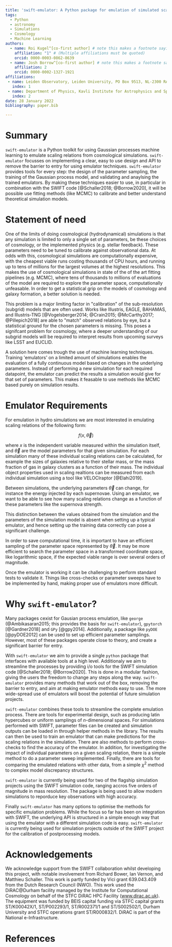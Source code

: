 ```yaml
---
title: 'swift-emulator: A Python package for emulation of simulated scaling relations'
tags:
  - Python
  - astronomy
  - Simulations
  - Cosmology
  - Machine Learning
authors:
  - name: Roi Kugel^[co-first author] # note this makes a footnote saying 'co-first author'
    affiliation: "1" # (Multiple affiliations must be quoted)
    orcid: 0000-0003-0862-8639
  - name: Josh Borrow^[co-first author] # note this makes a footnote saying 'co-first author'
    affiliation: 2
    orcid: 0000-0002-1327-1921
affiliations:
 - name: Leiden Observatory, Leiden University, PO Box 9513, NL-2300 RA Leiden, The Netherlands
   index: 1
 - name: Department of Physics, Kavli Institute for Astrophysics and Space Research, Massachusetts Institute of Technology, Cambridge, MA 02139, USA
   index: 2
date: 28 January 2022
bibliography: paper.bib

---
```


# Summary

`swift-emulator` is a Python toolkit for using Gaussian processes machine
learning to emulate scaling relations from cosmological simulations. 
`swift-emulator` focusses on implementing a clear, easy to use design and API to
remove the barrier to entry for using emulator techniques. `swift-emulator`
provides tools for every step: the design of the parameter sampling, the
training of the Gaussian process model, and validating and anaylsing the trained
emulators. By making these techniques easier to use, in particular in
combination with the SWIFT code [@Schaller2018; @Borrow2020], it will be
possible use fitting methods (like MCMC) to calibrate and better understand
theoretical simulation models.

# Statement of need

One of the limits of doing cosmological (hydrodynamical) simulations is
that any simulation is limited to only a single set of parameters, be these
choices of cosmology, or the implemented physics (e.g. stellar feedback).
These parameters need to be tuned to calibrate against observational data.
At odds with this, cosmological simulations are computationally expensive,
with the cheapest viable runs costing thousands of CPU hours, and running up to
tens of millions for the largest volumes at the highest resolutions.
This makes the use of cosmological simulations in state of the of the art
fitting pipelines (e.g. MCMC), where tens of thousands to millions of
evaluations of the model are required to explore the parameter space,
computationally unfeasable. In order to get a statistical grip on the models
of cosmology and galaxy formation, a better solution is needed.

This problem is a major limiting factor in "calibration" of the sub-resolution
(subgrid) models that are often used. Works like Illustris, EAGLE, BAHAMAS, and
Illustris-TNG [@Vogelsberger2014; @Crain2015; @McCarthy2017; @Pillepich2018] are
able to "match" observed relations by eye, but a statistical ground for the
chosen parameters is missing. This poses a signifcant problem for cosmology,
where a deeper understanding of our subgrid models will be required to
interpret results from upcoming surveys like LSST and EUCLID.

A solution here comes trough the use of machine learning techniques. Training
'emulators' on a limited amount of simulations enables the evaluation of a
fully continuous model based on changes in the underlying parameters. Instead
of performing a new simulation for each required datapoint, the emulator can
predict the results a simulation would give for that set of parameters. This
makes it feasable to use methods like MCMC based purely on simulation results.

# Emulator Requirements

For emulation in hydro simulations we are most interested in emulating
scaling relations of the following form:

$$f(x,\vec\theta)$$

where $x$ is the independent variable measured within the simulation
itself, and $\vec\theta$ are the model parameters for that given 
simulation. For each simulation many of these individual scaling relations can be
calculated, for example the sizes of galaxies relative to their stellar mass,
or the mass fraction of gas in galaxy clusters as a function of their mass. The
individual object properties used in scaling realtions can be measured
from each individual simulation using a tool like VELOCIraptor [@Elahi2019].

Between simulations, the underlying parameters $\vec\theta$ can change,
for instance the energy injected by each supernovae.
Using an emulator, we want to be able to see how many scaling relations
change as a function of these parameters like the supernova strength.

This distinction between the values obtained from
the simulation and the parameters of the simulation model is absent
when setting up a typical emulator, and hence setting up the training data
correctly can pose a significant challenge.

In order to save computational time, it is important
to have an efficient sampling of the parameter space represented by $\vec\theta$. 
It may be more efficient to search the parameter space in a transformed
coordinate space, like logarithmic space, if the expected viable range
is over several orders of magnitude.

Once the emulator is working it can be challenging to perform
standard tests to validate it.
Things like cross-checks or parameter sweeps have to be implemented
by hand, making proper use of emulators more difficult.

# Why `swift-emulator`?

Many packages cexist for Gausian process emulation, like
`george` (@Ambikasaran2015; this provides the basis for `swift-emulator`),
`gpytorch` [@Gardner2018] and `GPy` [@gpy2014]. Additionally, a package like
`pyDOE` [@pyDOE2012] can be used to set up efficient parameter samplings.
However, most of these packages operate close to theory, and create
a significant barrier for entry.

With `swift-emulator` we aim to provide a single `python` package
that interfaces with available tools at a high level. Additionaly
we aim to streamline the processes by providing i/o tools for the
SWIFT simulation code [@Schaller2018; @Borrow2020]. This is done in a modular
fashion, giving the users the freedom to change any steps along the way.
`swift-emulator` provides many methods that work out of the box,
removing the barrier to entry, and aim at making emulator methods easy to
use. The more wide-spread use of emulators will boost the potential of 
future simulation projects.

`swift-emulator` combines these tools to streamline the complete emulation
process. There are tools for experimental design, such as producing latin
hypercubes or uniform samplings of $n$-dimensional spaces. For simulations
performed with SWIFT, parameter files can be created and simulation outputs can
be loaded in through helper methods in the library. The results can then be used
to train an emulator that can make predictions for the scaling relations in the
simulation. There are also methods to perform cross-checks to find the accuracy
of the emulator. In addition, for investigating the impact of individual
parameters on a given scaling relation, there is a simple method to do a
parameter sweep implemented. Finally, there are tools for comparing the emulated
relations with other data, from a simple $\chi^2$ method to complex model
discrepancy structures.

`swift-emulator` is currently being used for two of the flagship simulation
projects using the SWIFT simulation code, ranging accros five orders of 
magnitude in mass resolution. The package is being used to allow modern
simulations to reporduce key observations with high accuracy.

Finally `swift-emulator` has many options to optimise the methods for
specific emulation problems. While the focus so far has been on integration
with SWIFT, the underlying API is structured in a simple enough way that
using the emulator with a different simulation code is easy. `swift-emulator`
is currently being used for simulation projects outside of the SWIFT
project for the calibration of postprocessing models.

# Acknowledgements

We acknowledge support from the SWIFT collaboration whilst developing this
project, with notable involvement from Richard Bower, Ian Vernon, and Matthieu
Schaller. This work is partly funded by Vici grant 639.043.409 from the Dutch
Research Council (NWO). This work used the DiRAC@Durham facility managed by the
Institute for Computational Cosmology on behalf of the STFC DiRAC HPC Facility
(www.dirac.ac.uk). The equipment was funded by BEIS capital funding via STFC
capital grants ST/K00042X/1, ST/P002293/1, ST/R002371/1 and ST/S002502/1, Durham
University and STFC operations grant ST/R000832/1. DiRAC is part of the National
e-Infrastructure.

# References
